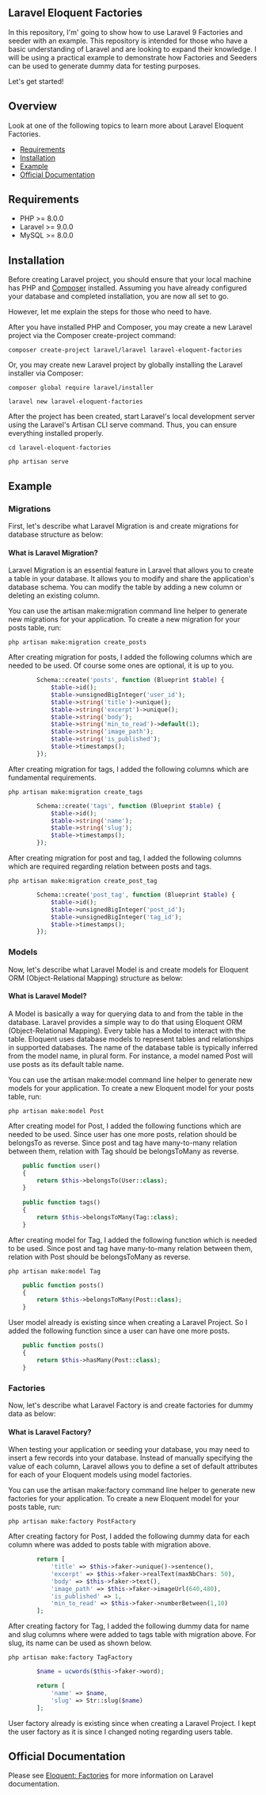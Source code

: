## Laravel Eloquent Factories

In this repository, I'm' going to show how to use Laravel 9 Factories and seeder with an example. This repository is
intended for those who have a basic understanding of Laravel and are looking to expand their knowledge. I will be using
a practical example to demonstrate how Factories and Seeders can be used to generate dummy data for testing purposes.

Let's get started!

## Overview

Look at one of the following topics to learn more about Laravel Eloquent Factories.

* [Requirements](#requirements)
* [Installation](#installation)
* [Example](#example)
* [Official Documentation](#official-documentation)

## Requirements

- PHP >= 8.0.0
- Laravel >= 9.0.0
- MySQL  >= 8.0.0

## Installation

Before creating Laravel project, you should ensure that your local machine has PHP
and [Composer](https://getcomposer.org/) installed. Assuming you have already configured your database and completed
installation, you are now all set to go.

However, let me explain the steps for those who need to have.

After you have installed PHP and Composer, you may create a new Laravel project via the Composer create-project command:

```shell
composer create-project laravel/laravel laravel-eloquent-factories
```

Or, you may create new Laravel project by globally installing the Laravel installer via Composer:

```shell
composer global require laravel/installer

laravel new laravel-eloquent-factories
```

After the project has been created, start Laravel's local development server using the Laravel's Artisan CLI serve
command. Thus, you can ensure everything installed properly.

```shell
cd laravel-eloquent-factories

php artisan serve
```

## Example

### Migrations

First, let's describe what Laravel Migration is and create migrations for database structure as below:

#### What is Laravel Migration?

Laravel Migration is an essential feature in Laravel that allows you to create a table in your database. It allows you
to modify and share the application's database schema. You can modify the table by adding a new column or deleting an
existing column.

You can use the artisan make:migration command line helper to generate new migrations for your application. To create a
new migration for your posts table, run:

```shell
php artisan make:migration create_posts
```

After creating migration for posts, I added the following columns which are needed to be used. Of course some ones are
optional, it is up to you.

```php
        Schema::create('posts', function (Blueprint $table) {
            $table->id();
            $table->unsignedBigInteger('user_id');
            $table->string('title')->unique();
            $table->string('excerpt')->unique();
            $table->string('body');
            $table->string('min_to_read')->default(1);
            $table->string('image_path');
            $table->string('is_published');
            $table->timestamps();
        });
```

After creating migration for tags, I added the following columns which are fundamental requirements.

```shell
php artisan make:migration create_tags
```

```php
        Schema::create('tags', function (Blueprint $table) {
            $table->id();
            $table->string('name');
            $table->string('slug');
            $table->timestamps();
        });
```

After creating migration for post and tag, I added the following columns which are required regarding relation between
posts and tags.

```shell
php artisan make:migration create_post_tag
```

```php
        Schema::create('post_tag', function (Blueprint $table) {
            $table->id();
            $table->unsignedBigInteger('post_id');
            $table->unsignedBigInteger('tag_id');
            $table->timestamps();
        });
```

### Models

Now, let's describe what Laravel Model is and create models for Eloquent ORM (Object-Relational Mapping) structure as
below:

#### What is Laravel Model?

A Model is basically a way for querying data to and from the table in the database. Laravel provides a simple way to do
that using Eloquent ORM (Object-Relational Mapping). Every table has a Model to interact with the table. Eloquent uses
database models to represent tables and relationships in supported databases. The name of the database table is
typically inferred from the model name, in plural form. For instance, a model named Post will use posts as its default
table name.

You can use the artisan make:model command line helper to generate new models for your application. To create a new
Eloquent model for your posts table, run:

```shell
php artisan make:model Post
```

After creating model for Post, I added the following functions which are needed to be used. Since user has one more
posts, relation should be belongsTo as reverse. Since post and tag have many-to-many relation between them, relation
with Tag should be belongsToMany as reverse.

```php
    public function user()
    {
        return $this->belongsTo(User::class);
    }
    
    public function tags()
    {
        return $this->belongsToMany(Tag::class);
    }
```

After creating model for Tag, I added the following function which is needed to be used. Since post and tag have
many-to-many relation between them, relation with Post should be belongsToMany as reverse.

```shell
php artisan make:model Tag
```

```php
    public function posts()
    {
        return $this->belongsToMany(Post::class);
    }
```

User model already is existing since when creating a Laravel Project. So I added the following function since a user can
have one more posts.

```php
    public function posts()
    {
        return $this->hasMany(Post::class);
    }
```

### Factories

Now, let's describe what Laravel Factory is and create factories for dummy data as below:

#### What is Laravel Factory?

When testing your application or seeding your database, you may need to insert a few records into your database. Instead
of manually specifying the value of each column, Laravel allows you to define a set of default attributes for each of
your Eloquent models using model factories.

You can use the artisan make:factory command line helper to generate new factories for your application. To create a new
Eloquent model for your posts table, run:

```shell
php artisan make:factory PostFactory
```

After creating factory for Post, I added the following dummy data for each column where was added to posts table with
migration above.

```php
        return [
            'title' => $this->faker->unique()->sentence(),
            'excerpt' => $this->faker->realText(maxNbChars: 50),
            'body' => $this->faker->text(),
            'image_path' => $this->faker->imageUrl(640,480),
            'is_published' => 1,
            'min_to_read' => $this->faker->numberBetween(1,10)
        ];
```

After creating factory for Tag, I added the following dummy data for name and slug columns where were added to tags
table with migration above. For slug, its name can be used as shown below.

```shell
php artisan make:factory TagFactory
```

```php
        $name = ucwords($this->faker->word);

        return [
            'name' => $name,
            'slug' => Str::slug($name)
        ];
```

User factory already is existing since when creating a Laravel Project. I kept the user factory as it is since I changed
noting regarding users table.

## Official Documentation

Please see [Eloquent: Factories](https://laravel.com/docs/9.x/eloquent-factories) for more information on Laravel
documentation.
